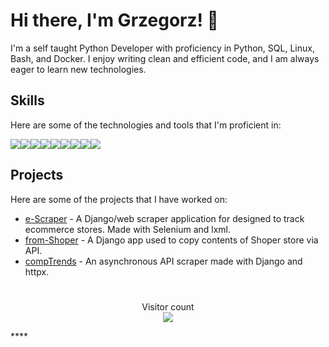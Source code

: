 # Hi there, I'm Grzegorz! 👋

I'm a self taught Python Developer with proficiency in Python, SQL, Linux, Bash, and Docker. I enjoy writing clean and efficient code, and I am always eager to learn new technologies.

## Skills

Here are some of the technologies and tools that I'm proficient in:

<img src="https://img.icons8.com/color/48/000000/python.png"/><img src="https://img.icons8.com/color/48/000000/sql.png"/><img src="https://img.icons8.com/color/48/000000/linux.png"/><img src="https://img.icons8.com/plasticine/48/000000/bash.png"/><img src="https://img.icons8.com/color/48/000000/docker.png"/><img src="https://img.icons8.com/ios-filled/50/000000/selenium-test-automation.png"/><img src="https://img.icons8.com/color/48/000000/django.png"/><img src="https://img.icons8.com/color/48/000000/html-5.png"/><img src="https://img.icons8.com/color/48/000000/css3.png"/>


## Projects

Here are some of the projects that I have worked on:

- [e-Scraper](https://github.com/sbtah/e-Scraper) - A Django/web scraper application for designed to track ecommerce stores. Made with Selenium and lxml.
- [from-Shoper](https://github.com/sbtah/from-Shoper) - A Django app used to copy contents of Shoper store via API.
- [compTrends](https://github.com/sbtah/compTrends) - An asynchronous API scraper made with Django and httpx.

#
<p align="center" dir="auto"> 
  Visitor count<br>
  <a target="_blank" rel="noopener noreferrer nofollow" href="https://camo.githubusercontent.com/7bc221c3fabcb004c2efbf94ab38dc9e58a6785a511d607eba89f7ad99703ac0/68747470733a2f2f70726f66696c652d636f756e7465722e676c697463682e6d652f6f72617365707437372f636f756e742e737667"><img src="https://camo.githubusercontent.com/7bc221c3fabcb004c2efbf94ab38dc9e58a6785a511d607eba89f7ad99703ac0/68747470733a2f2f70726f66696c652d636f756e7465722e676c697463682e6d652f6f72617365707437372f636f756e742e737667" data-canonical-src="https://profile-counter.glitch.me/orasept77/count.svg" style="max-width: 100%;"></a>
</p>****
